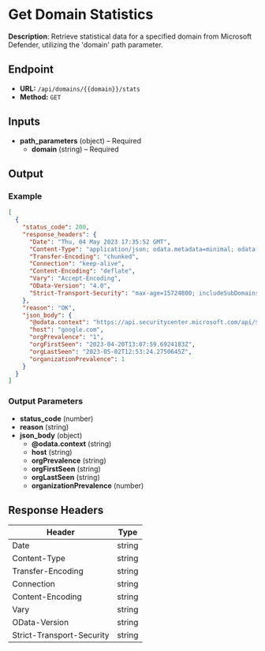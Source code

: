 # Get Domain Statistics

**Description**: Retrieve statistical data for a specified domain from Microsoft Defender, utilizing the 'domain' path parameter.

## Endpoint

- **URL:** `/api/domains/{{domain}}/stats`
- **Method:** `GET`
## Inputs

- **path_parameters** (object) – Required
  - **domain** (string) – Required
## Output

### Example

```json
[
  {
    "status_code": 200,
    "response_headers": {
      "Date": "Thu, 04 May 2023 17:35:52 GMT",
      "Content-Type": "application/json; odata.metadata=minimal; odata.streaming=true; charset=utf-8",
      "Transfer-Encoding": "chunked",
      "Connection": "keep-alive",
      "Content-Encoding": "deflate",
      "Vary": "Accept-Encoding",
      "OData-Version": "4.0",
      "Strict-Transport-Security": "max-age=15724800; includeSubDomains"
    },
    "reason": "OK",
    "json_body": {
      "@odata.context": "https://api.securitycenter.microsoft.com/api/$metadata#microsoft.windowsDefenderATP.api.InOrgDomainStats",
      "host": "google.com",
      "orgPrevalence": "1",
      "orgFirstSeen": "2023-04-20T13:07:59.6924183Z",
      "orgLastSeen": "2023-05-02T12:53:24.2750645Z",
      "organizationPrevalence": 1
    }
  }
]
```
### Output Parameters

- **status_code** (number)
- **reason** (string)
- **json_body** (object)
  - **@odata.context** (string)
  - **host** (string)
  - **orgPrevalence** (string)
  - **orgFirstSeen** (string)
  - **orgLastSeen** (string)
  - **organizationPrevalence** (number)
## Response Headers

| Header | Type |
|--------|------|
| Date | string |
| Content-Type | string |
| Transfer-Encoding | string |
| Connection | string |
| Content-Encoding | string |
| Vary | string |
| OData-Version | string |
| Strict-Transport-Security | string |